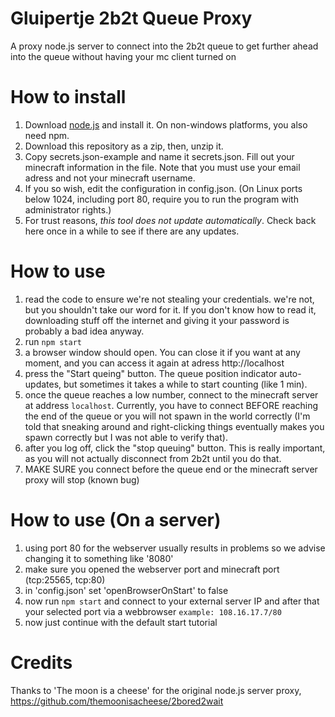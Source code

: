 # Gluipertje 2b2t Queue Proxy
A proxy node.js server to connect into the 2b2t queue to get further ahead into the queue without having your mc client turned on

# How to install
1. Download [node.js](https://nodejs.org/en/download/) and install it. On non-windows platforms, you also need npm.
2. Download this repository as a zip, then, unzip it.
3. Copy secrets.json-example and name it secrets.json. Fill out your minecraft information in the file. Note that you must use your email adress and not your minecraft username.
4. If you so wish, edit the configuration in config.json. (On Linux ports below 1024, including port 80, require you to run the program with administrator rights.)
5. For trust reasons, *this tool does not update automatically*. Check back here once in a while to see if there are any updates.


# How to use
1. read the code to ensure we're not stealing your credentials. we're not, but you shouldn't take our word for it. If you don't know how to read it, downloading stuff off the internet and giving it your password is probably a bad idea anyway.
4. run `npm start`
5. a browser window should open. You can close it if you want at any moment, and you can access it again at adress http://localhost
6. press the "Start queing" button. The queue position indicator auto-updates, but sometimes it takes a while to start counting (like 1 min).
7. once the queue reaches a low number, connect to the minecraft server at address `localhost`. Currently, you have to connect BEFORE reaching the end of the queue or you will not spawn in the world correctly (I'm told that sneaking around and right-clicking things eventually makes you spawn correctly but I was not able to verify that).
8. after you log off, click the "stop queuing" button. This is really important, as you will not actually disconnect from 2b2t until you do that.
9. MAKE SURE you connect before the queue end or the minecraft server proxy will stop (known bug)

# How to use (On a server)
1. using port 80 for the webserver usually results in problems so we advise changing it to something like '8080'
2. make sure you opened the webserver port and minecraft port (tcp:25565, tcp:80)
3. in 'config.json' set 'openBrowserOnStart' to false
4. now run `npm start` and connect to your external server IP and after that your selected port via a webbrowser
`example: 108.16.17.7/80`
5. now just continue with the default start tutorial

# Credits
Thanks to 'The moon is a cheese' for the original node.js server proxy, https://github.com/themoonisacheese/2bored2wait
